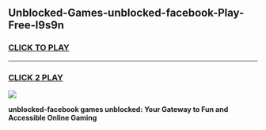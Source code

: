 
## Unblocked-Games-unblocked-facebook-Play-Free-l9s9n
<h3>
<a href="https://premium76.site?title=unblocked-facebook&ref=23A">CLICK TO PLAY</a></h3>
<hr>

<h3>
<a href="https://premium76.site?title=unblocked-facebook&ref=23A">CLICK 2 PLAY</a>
  
</h3>

<a href="https://premium76.site?title=unblocked-facebook&ref=23A"><img src="https://clearcache.store/games.png"></a>


**unblocked-facebook games unblocked: Your Gateway to Fun and Accessible Online Gaming**
